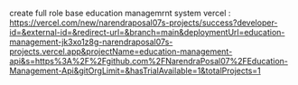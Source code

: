 create full role base education managemrnt system
vercel : https://vercel.com/new/narendraposal07s-projects/success?developer-id=&external-id=&redirect-url=&branch=main&deploymentUrl=education-management-jk3xo1z8g-narendraposal07s-projects.vercel.app&projectName=education-management-api&s=https%3A%2F%2Fgithub.com%2FNarendraPosal07%2FEducation-Management-Api&gitOrgLimit=&hasTrialAvailable=1&totalProjects=1
